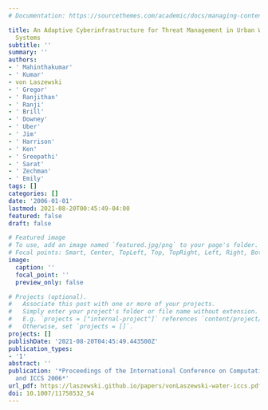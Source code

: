 ```yaml
---
# Documentation: https://sourcethemes.com/academic/docs/managing-content/

title: An Adaptive Cyberinfrastructure for Threat Management in Urban Water Distribution
  Systems
subtitle: ''
summary: ''
authors:
- ' Mahinthakumar'
- ' Kumar'
- von Laszewski
- ' Gregor'
- ' Ranjithan'
- ' Ranji'
- ' Brill'
- ' Downey'
- ' Uber'
- ' Jim'
- ' Harrison'
- ' Ken'
- ' Sreepathi'
- ' Sarat'
- ' Zechman'
- ' Emily'
tags: []
categories: []
date: '2006-01-01'
lastmod: 2021-08-20T00:45:49-04:00
featured: false
draft: false

# Featured image
# To use, add an image named `featured.jpg/png` to your page's folder.
# Focal points: Smart, Center, TopLeft, Top, TopRight, Left, Right, BottomLeft, Bottom, BottomRight.
image:
  caption: ''
  focal_point: ''
  preview_only: false

# Projects (optional).
#   Associate this post with one or more of your projects.
#   Simply enter your project's folder or file name without extension.
#   E.g. `projects = ["internal-project"]` references `content/project/deep-learning/index.md`.
#   Otherwise, set `projects = []`.
projects: []
publishDate: '2021-08-20T04:45:49.443500Z'
publication_types:
- '1'
abstract: ''
publication: '*Proceedings of the International Conference on Computational Science
  and ICCS 2006*'
url_pdf: https://laszewski.github.io/papers/vonLaszewski-water-iccs.pdf
doi: 10.1007/11758532_54
---
```

